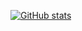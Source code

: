 [![GitHub stats](https://github-readme-stats.vercel.app/api?username=masiuchi)](https://github.com/anuraghazra/github-readme-stats)
